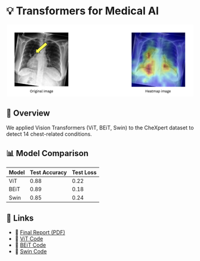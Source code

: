 # 💡 Transformers for Medical AI

<p align="center">
  <img src="./main.png" width="500"/>
</p>

## 📁 Overview

We applied Vision Transformers (ViT, BEiT, Swin) to the CheXpert dataset to detect 14 chest-related conditions.

## 📊 Model Comparison

| Model | Test Accuracy | Test Loss |
|-------|---------------|-----------|
| ViT   | 0.88          | 0.22      |
| BEiT  | 0.89          | 0.18      |
| Swin  | 0.85          | 0.24      |

## 🔗 Links

- 📄 [Final Report (PDF)](./Transformers%20for%20Medical%20AI.pdf)
- 🧠 [ViT Code](./ViT.md)
- 🧠 [BEiT Code](./BEiT.md)
- 🧠 [Swin Code](./Swin.md)
